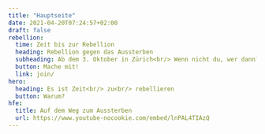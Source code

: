 ```yaml
---
title: "Hauptseite"
date: 2021-04-20T07:24:57+02:00
draft: false
rebellion:
  time: Zeit bis zur Rebellion
  heading: Rebellion gegen das Aussterben
  subheading: Ab dem 3. Oktober in Zürich<br/> Wenn nicht du, wer dann?
  button: Mache mit!
  link: join/
hero:
  heading: Es ist Zeit<br/> zu<br/> rebellieren
  button: Warum? 
hfe:
  title: Auf dem Weg zum Aussterben
  url: https://www.youtube-nocookie.com/embed/lnPAL4TIAzQ
---
```

